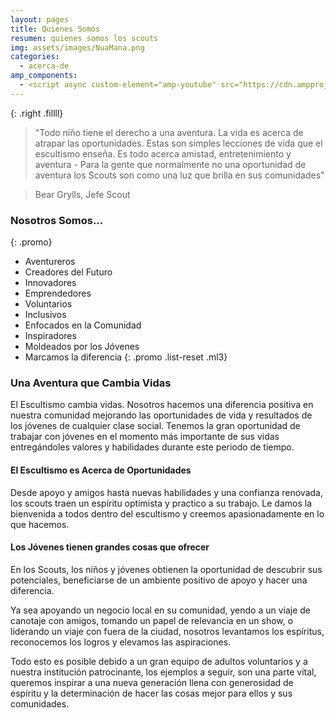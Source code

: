 ```yaml
---
layout: pages
title: Quienes Somos
resumen: quienes somos los scouts
img: assets/images/NuaMana.png
categories: 
  - acerca-de
amp_components:
  - <script async custom-element="amp-youtube" src="https://cdn.ampproject.org/v0/amp-youtube-0.1.js"></script>
---
```

<amp-img width="329" height="273" layout="fixed" alt="Bear Grylls" src="/assets/images/bear-pointing.png"></amp-img>
{: .right .fillll}

> "Todo niño tiene el derecho a una aventura. La vida es acerca de atrapar las oportunidades. Estas son simples lecciones de vida que el escultismo enseña. Es todo acerca amistad, entretenimiento y aventura - Para la gente que normalmente no una oportunidad de aventura los Scouts son como una luz que brilla en sus comunidades" 

> Bear Grylls, Jefe Scout

<amp-youtube data-videoid="MseCOiAfajo" layout="responsive" width="600" height="270"></amp-youtube>

### Nosotros Somos...
{: .promo}

- Aventureros
- Creadores del Futuro
- Innovadores
- Emprendedores
- Voluntarios
- Inclusivos
- Enfocados en la Comunidad
- Inspiradores
- Moldeados por los Jóvenes
- Marcamos la diferencia
{: .promo .list-reset .ml3}

### Una Aventura que Cambia Vidas

El Escultismo cambia vidas. Nosotros hacemos una diferencia positiva en nuestra comunidad mejorando las oportunidades de vida y resultados de los jóvenes de cualquier clase social. Tenemos la gran oportunidad de trabajar con jóvenes en el momento más importante de sus vidas entregándoles valores y habilidades durante este periodo de tiempo.

#### El Escultismo es Acerca de Oportunidades

Desde apoyo y amigos hasta nuevas habilidades y una confianza renovada, los scouts traen un espíritu optimista y practico a su trabajo. Le damos la bienvenida a todos dentro del escultismo y creemos apasionadamente en lo que hacemos.

#### Los Jóvenes tienen grandes cosas que ofrecer

En los Scouts, los niños y jóvenes obtienen la oportunidad de descubrir sus potenciales, beneficiarse de un ambiente positivo de apoyo y hacer una diferencia.

Ya sea apoyando un negocio local en su comunidad, yendo a un viaje de canotaje con amigos, tomando un papel de relevancia en un show, o liderando un viaje con fuera de la ciudad, nosotros levantamos los espíritus, reconocemos los logros y elevamos las aspiraciones.

Todo esto es posible debido a un gran equipo de adultos voluntarios y a nuestra institución patrocinante, los ejemplos a seguir, son una parte vital, queremos inspirar a una nueva generación llena con generosidad de espíritu y la determinación de hacer las cosas mejor para ellos y sus comunidades.